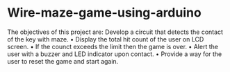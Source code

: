# Wire-maze-game-using-arduino
The objectives of this project are:
 Develop a circuit that detects the contact of the key with maze. 
• Display the total hit count of the user on LCD screen. 
• If the counct exceeds the limit then the game is over. 
• Alert the user with a buzzer and LED indicator upon contact. 
• Provide a way for the user to reset the game and start again.
